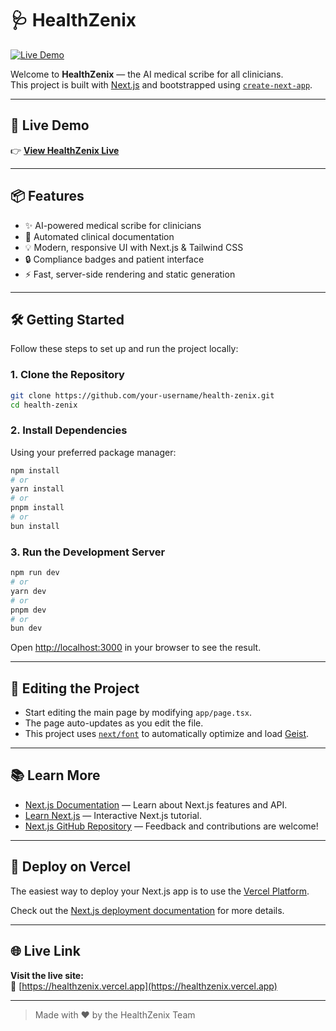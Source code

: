# 🩺 HealthZenix

[![Live Demo](https://img.shields.io/badge/Live%20Demo-Visit%20Now-blue?style=for-the-badge&logo=vercel)](https://healthzenix.vercel.app)

Welcome to **HealthZenix** — the AI medical scribe for all clinicians.  
This project is built with [Next.js](https://nextjs.org) and bootstrapped using [`create-next-app`](https://nextjs.org/docs/app/api-reference/cli/create-next-app).

---

## 🚀 Live Demo

👉 **[View HealthZenix Live](https://healthzenix.vercel.app)**

---

## 📦 Features

- ✨ AI-powered medical scribe for clinicians
- 📝 Automated clinical documentation
- 💡 Modern, responsive UI with Next.js & Tailwind CSS
- 🔒 Compliance badges and patient interface
- ⚡ Fast, server-side rendering and static generation

---

## 🛠️ Getting Started

Follow these steps to set up and run the project locally:

### 1. Clone the Repository

```bash
git clone https://github.com/your-username/health-zenix.git
cd health-zenix
```

### 2. Install Dependencies

Using your preferred package manager:

```bash
npm install
# or
yarn install
# or
pnpm install
# or
bun install
```

### 3. Run the Development Server

```bash
npm run dev
# or
yarn dev
# or
pnpm dev
# or
bun dev
```

Open [http://localhost:3000](http://localhost:3000) in your browser to see the result.

---

## 📝 Editing the Project

- Start editing the main page by modifying `app/page.tsx`.
- The page auto-updates as you edit the file.
- This project uses [`next/font`](https://nextjs.org/docs/app/building-your-application/optimizing/fonts) to automatically optimize and load [Geist](https://vercel.com/font).

---

## 📚 Learn More

- [Next.js Documentation](https://nextjs.org/docs) — Learn about Next.js features and API.
- [Learn Next.js](https://nextjs.org/learn) — Interactive Next.js tutorial.
- [Next.js GitHub Repository](https://github.com/vercel/next.js) — Feedback and contributions are welcome!

---

## 🚀 Deploy on Vercel

The easiest way to deploy your Next.js app is to use the [Vercel Platform](https://vercel.com/new?utm_medium=default-template&filter=next.js&utm_source=create-next-app&utm_campaign=create-next-app-readme).

Check out the [Next.js deployment documentation](https://nextjs.org/docs/app/building-your-application/deploying) for more details.

---

## 🌐 Live Link

**Visit the live site:**  
🔗 [https://healthzenix.vercel.app](https://healthzenix.vercel.app)

---

> Made with ❤️ by the HealthZenix Team
